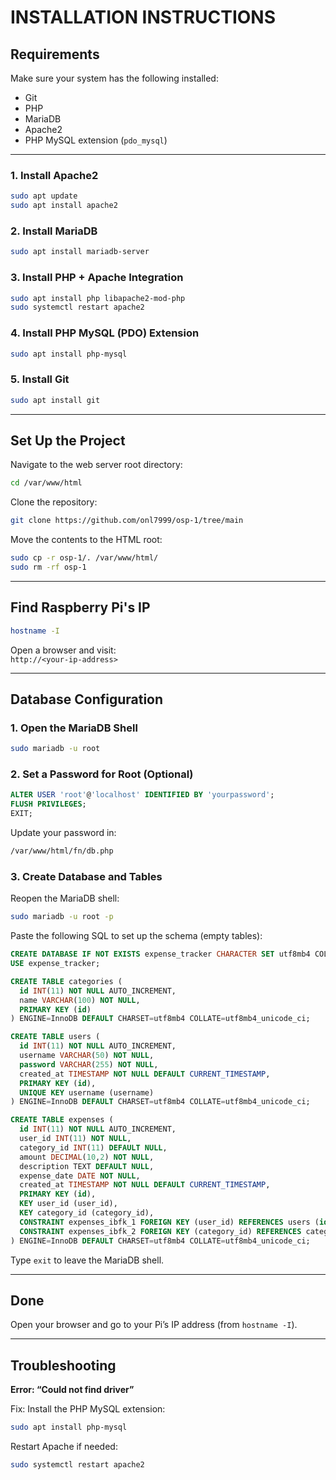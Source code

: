 # INSTALLATION INSTRUCTIONS
## Requirements

Make sure your system has the following installed:

- Git
- PHP
- MariaDB
- Apache2
- PHP MySQL extension (`pdo_mysql`)

---

### 1. Install Apache2

```bash
sudo apt update
sudo apt install apache2
```

### 2. Install MariaDB

```bash
sudo apt install mariadb-server
```

### 3. Install PHP + Apache Integration

```bash
sudo apt install php libapache2-mod-php
sudo systemctl restart apache2
```

### 4. Install PHP MySQL (PDO) Extension

```bash
sudo apt install php-mysql
```

### 5. Install Git

```bash
sudo apt install git
```

---

## Set Up the Project

Navigate to the web server root directory:

```bash
cd /var/www/html
```

Clone the repository:

```bash
git clone https://github.com/onl7999/osp-1/tree/main
```

Move the contents to the HTML root:

```bash
sudo cp -r osp-1/. /var/www/html/
sudo rm -rf osp-1
```

---

## Find  Raspberry Pi's IP

```bash
hostname -I
```

Open a browser and visit:  
`http://<your-ip-address>`

---

## Database Configuration

### 1. Open the MariaDB Shell

```bash
sudo mariadb -u root
```

### 2. Set a Password for Root (Optional)

```sql
ALTER USER 'root'@'localhost' IDENTIFIED BY 'yourpassword';
FLUSH PRIVILEGES;
EXIT;
```

Update your password in:

```bash
/var/www/html/fn/db.php
```

### 3. Create Database and Tables

Reopen the MariaDB shell:

```bash
sudo mariadb -u root -p
```

Paste the following SQL to set up the schema (empty tables):

```sql
CREATE DATABASE IF NOT EXISTS expense_tracker CHARACTER SET utf8mb4 COLLATE utf8mb4_unicode_ci;
USE expense_tracker;

CREATE TABLE categories (
  id INT(11) NOT NULL AUTO_INCREMENT,
  name VARCHAR(100) NOT NULL,
  PRIMARY KEY (id)
) ENGINE=InnoDB DEFAULT CHARSET=utf8mb4 COLLATE=utf8mb4_unicode_ci;

CREATE TABLE users (
  id INT(11) NOT NULL AUTO_INCREMENT,
  username VARCHAR(50) NOT NULL,
  password VARCHAR(255) NOT NULL,
  created_at TIMESTAMP NOT NULL DEFAULT CURRENT_TIMESTAMP,
  PRIMARY KEY (id),
  UNIQUE KEY username (username)
) ENGINE=InnoDB DEFAULT CHARSET=utf8mb4 COLLATE=utf8mb4_unicode_ci;

CREATE TABLE expenses (
  id INT(11) NOT NULL AUTO_INCREMENT,
  user_id INT(11) NOT NULL,
  category_id INT(11) DEFAULT NULL,
  amount DECIMAL(10,2) NOT NULL,
  description TEXT DEFAULT NULL,
  expense_date DATE NOT NULL,
  created_at TIMESTAMP NOT NULL DEFAULT CURRENT_TIMESTAMP,
  PRIMARY KEY (id),
  KEY user_id (user_id),
  KEY category_id (category_id),
  CONSTRAINT expenses_ibfk_1 FOREIGN KEY (user_id) REFERENCES users (id) ON DELETE CASCADE,
  CONSTRAINT expenses_ibfk_2 FOREIGN KEY (category_id) REFERENCES categories (id) ON DELETE SET NULL
) ENGINE=InnoDB DEFAULT CHARSET=utf8mb4 COLLATE=utf8mb4_unicode_ci;
```

Type `exit` to leave the MariaDB shell.

---

## Done

Open your browser and go to your Pi’s IP address (from `hostname -I`).

---

## Troubleshooting

**Error: “Could not find driver”**

Fix: Install the PHP MySQL extension:

```bash
sudo apt install php-mysql
```

Restart Apache if needed:

```bash
sudo systemctl restart apache2
```
